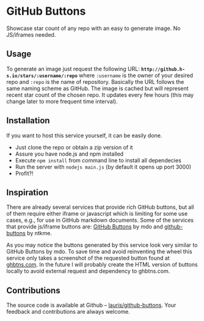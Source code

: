 # GitHub Buttons

Showcase star count of any repo with an easy to generate image. No JS/iframes needed.   

## Usage

To generate an image just request the following URL: **``http://github.h-s.io/stars/:username/:repo``** where ``:username`` is the owner of your desired repo and ``:repo`` is the name of repository. Basically the URL follows the same naming scheme as GitHub. The image is cached but will represent recent star count of the chosen repo. It updates every few hours (this may change later to more frequent time interval).

## Installation

If you want to host this service yourself, it can be easily done. 

* Just clone the repo or obtain a zip version of it
* Assure you have node.js and npm installed
* Execute ``npm install`` from command line to install all dependecies
* Run the server with ``nodejs main.js`` (by default it opens up port 3000)
* Profit?!

## Inspiration
 
There are already several services that provide rich GitHub buttons, but all of them require either iframe or javascript which is limiting for some use cases, e.g., for use in GitHub markdown documents. Some of the services that provide js/iframe buttons are: [GitHub Buttons](http://ghbtns.com/) by mdo and [github-buttons](https://github.com/ntkme/github-buttons) by ntkme.  

As you may notice the buttons generated by this service look very similar to GitHub Buttons by mdo. To save time and avoid reinventing the wheel this service only takes a screenshot of the requested button found at [ghbtns.com](http://ghbtns.com/). In the future I will probably create the HTML version of buttons locally to avoid external request and dependency to ghbtns.com.

## Contributions

The source code is available at Github – [lauris/github-buttons](https://github.com/lauris/github-buttons). Your feedback and contributions are always welcome. 
